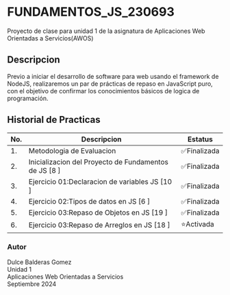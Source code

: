 # FUNDAMENTOS_JS_230693
Proyecto de clase para unidad 1 de la asignatura de Aplicaciones Web Orientadas a Servicios(AWOS)

## Descripcion

Previo a iniciar el desarrollo de software para web usando el framework de NodeJS, realizaremos un par de prácticas de repaso en JavaScript puro, con el objetivo de confirmar los conocimientos básicos de logica de programación.

## Historial de Practicas 
| No.|Descripcion|Estatus|
|-- |--|--|
|1.|Metodologia de Evaluacion| ✅Finalizada|
|2.|Inicializacion del Proyecto de Fundamentos de JS [8 ]| ✅Finalizada|
|3.|Ejercicio 01:Declaracion de variables JS [10 ]|✅Finalizada|
|4.|Ejercicio 02:Tipos de datos en JS [6 ]|✅Finalizada|
|5.|Ejercicio 03:Repaso de Objetos en JS [19 ]|✅Finalizada|
|6.|Ejercicio 03:Repaso de Arreglos en JS [18 ]|⭐Activada|

### Autor
Dulce Balderas Gomez <br>
Unidad 1 <br>
Aplicaciones Web Orientadas a Servicios <br>
Septiembre 2024
